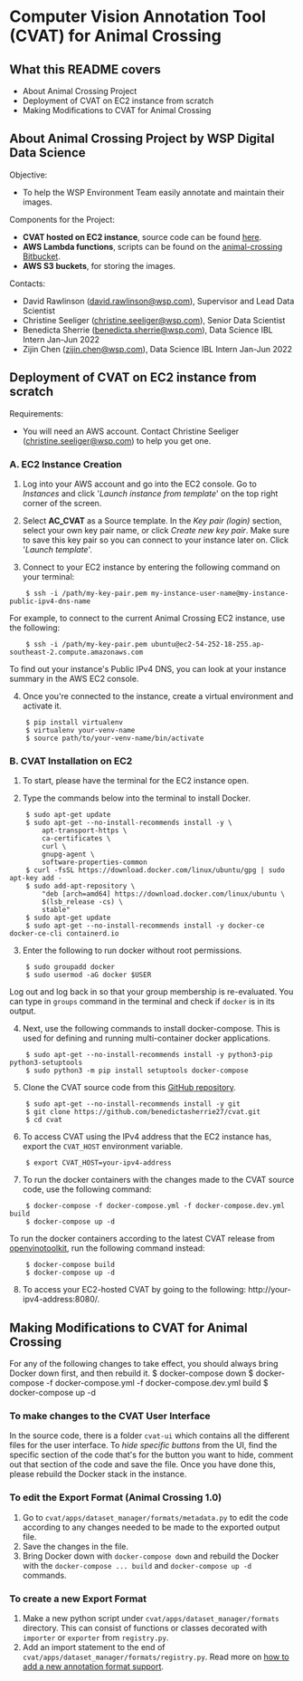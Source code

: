 # Computer Vision Annotation Tool (CVAT) for Animal Crossing

## What this README covers
- About Animal Crossing Project
- Deployment of CVAT on EC2 instance from scratch
- Making Modifications to CVAT for Animal Crossing

## About Animal Crossing Project by WSP Digital Data Science

Objective:
- To help the WSP Environment Team easily annotate and maintain their images.

Components for the Project:
- **CVAT hosted on EC2 instance**, source code can be found [here](https://github.com/benedictasherrie27/cvat).
- **AWS Lambda functions**, scripts can be found on the [animal-crossing Bitbucket](https://bitbucket.org/wspdigital/animal_crossing/src/master/Pipeline/).
- **AWS S3 buckets**, for storing the images.

Contacts:
- David Rawlinson (david.rawlinson@wsp.com), Supervisor and Lead Data Scientist
- Christine Seeliger (christine.seeliger@wsp.com), Senior Data Scientist
- Benedicta Sherrie (benedicta.sherrie@wsp.com), Data Science IBL Intern Jan-Jun 2022
- Zijin Chen (zijin.chen@wsp.com), Data Science IBL Intern Jan-Jun 2022

## Deployment of CVAT on EC2 instance from scratch

Requirements:
- You will need an AWS account. Contact Christine Seeliger (christine.seeliger@wsp.com) to help you get one.

### A. EC2 Instance Creation

1. Log into your AWS account and go into the EC2 console. Go to _Instances_ and click '_Launch instance from template_' on the top right corner of the screen.

2. Select **AC_CVAT** as a Source template. In the _Key pair (login)_ section, select your own key pair name, or click _Create new key pair_. Make sure to save this key pair so you can connect to your instance later on. Click '_Launch template_'.

3. Connect to your EC2 instance by entering the following command on your terminal:
```
    $ ssh -i /path/my-key-pair.pem my-instance-user-name@my-instance-public-ipv4-dns-name
```
For example, to connect to the current Animal Crossing EC2 instance, use the following:
```
    $ ssh -i /path/my-key-pair.pem ubuntu@ec2-54-252-18-255.ap-southeast-2.compute.amazonaws.com
```
To find out your instance's Public IPv4 DNS, you can look at your instance summary in the AWS EC2 console.

4. Once you're connected to the instance, create a virtual environment and activate it.
```
    $ pip install virtualenv
    $ virtualenv your-venv-name
    $ source path/to/your-venv-name/bin/activate
```

### B. CVAT Installation on EC2

1. To start, please have the terminal for the EC2 instance open.

2. Type the commands below into the terminal to install Docker.
```
    $ sudo apt-get update
    $ sudo apt-get --no-install-recommends install -y \
        apt-transport-https \
        ca-certificates \
        curl \
        gnupg-agent \
        software-properties-common
    $ curl -fsSL https://download.docker.com/linux/ubuntu/gpg | sudo apt-key add -
    $ sudo add-apt-repository \
        "deb [arch=amd64] https://download.docker.com/linux/ubuntu \
        $(lsb_release -cs) \
        stable"
    $ sudo apt-get update
    $ sudo apt-get --no-install-recommends install -y docker-ce docker-ce-cli containerd.io
```

3. Enter the following to run docker without root permissions.
```
    $ sudo groupadd docker
    $ sudo usermod -aG docker $USER
```
Log out and log back in so that your group membership is re-evaluated. You can type in `groups` command in the terminal and check if `docker` is in its output.

4. Next, use the following commands to install docker-compose. This is used for defining and running multi-container docker applications.
```
    $ sudo apt-get --no-install-recommends install -y python3-pip python3-setuptools
    $ sudo python3 -m pip install setuptools docker-compose
```

5. Clone the CVAT source code from this [GitHub repository](https://github.com/benedictasherrie27/cvat).
```
    $ sudo apt-get --no-install-recommends install -y git
    $ git clone https://github.com/benedictasherrie27/cvat.git
    $ cd cvat
```

6. To access CVAT using the IPv4 address that the EC2 instance has, export the `CVAT_HOST` environment variable.
```
    $ export CVAT_HOST=your-ipv4-address
```

7. To run the docker containers with the changes made to the CVAT source code, use the following command:
```
    $ docker-compose -f docker-compose.yml -f docker-compose.dev.yml build
    $ docker-compose up -d
```
To run the docker containers according to the latest CVAT release from [openvinotoolkit](https://github.com/openvinotoolkit/cvat), run the following command instead:
```
    $ docker-compose build
    $ docker-compose up -d
```

8. To access your EC2-hosted CVAT by going to the following: http://your-ipv4-address:8080/.

## Making Modifications to CVAT for Animal Crossing

For any of the following changes to take effect, you should always bring Docker down first, and then rebuild it.
    $ docker-compose down
    $ docker-compose -f docker-compose.yml -f docker-compose.dev.yml build
    $ docker-compose up -d

### To make changes to the CVAT User Interface

In the source code, there is a folder `cvat-ui` which contains all the different files for the user interface. To _hide specific buttons_ from the UI, find the specific section of the code that's for the button you want to hide, comment out that section of the code and save the file. Once you have done this, please rebuild the Docker stack in the instance.

### To edit the Export Format (Animal Crossing 1.0)

1. Go to `cvat/apps/dataset_manager/formats/metadata.py` to edit the code according to any changes needed to be made to the exported output file.
2. Save the changes in the file.
3. Bring Docker down with `docker-compose down` and rebuild the Docker with the `docker-compose ... build` and `docker-compose up -d` commands.

### To create a new Export Format

1. Make a new python script under `cvat/apps/dataset_manager/formats` directory. This can consist of functions or classes decorated with `importer` or `exporter` from `registry.py`.
2. Add an import statement to the end of `cvat/apps/dataset_manager/formats/registry.py`.
Read more on [how to add a new annotation format support](https://openvinotoolkit.github.io/cvat/docs/contributing/new-annotation-format/).